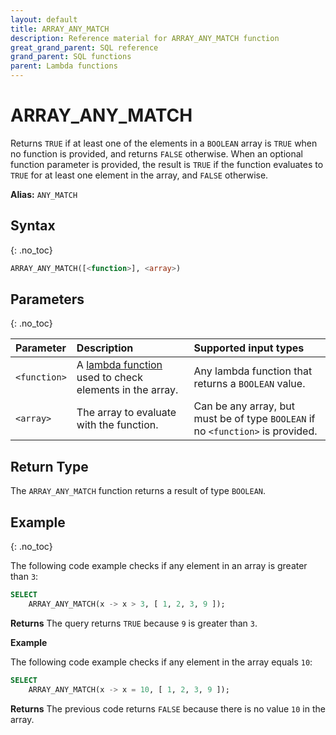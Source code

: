 ```yaml
---
layout: default
title: ARRAY_ANY_MATCH
description: Reference material for ARRAY_ANY_MATCH function
great_grand_parent: SQL reference
grand_parent: SQL functions
parent: Lambda functions
---
```



# ARRAY\_ANY\_MATCH

Returns `TRUE` if at least one of the elements in a `BOOLEAN` array is `TRUE` when no function is provided, and returns `FALSE` otherwise. When an optional function parameter is provided, the result is `TRUE` if the function evaluates to `TRUE` for at least one element in the array, and `FALSE` otherwise.

**Alias:** `ANY_MATCH`


## Syntax
{: .no_toc}

```sql
ARRAY_ANY_MATCH([<function>], <array>)
```
## Parameters
{: .no_toc} 

| Parameter | Description              | Supported input types | 
| :--------- | :------------------------| :----------- | 
| `<function>`  | A [lambda function](../../../Guides/working-with-semi-structured-data/working-with-arrays.md#manipulating-arrays-with-lambda-functions) used to check elements in the array. | Any lambda function that returns a `BOOLEAN` value. | 
| `<array>`   | The array to evaluate with the function.  | Can be any array, but must be of type `BOOLEAN` if no `<function>` is provided.|       

## Return Type
The `ARRAY_ANY_MATCH` function returns a result of type `BOOLEAN`.

## Example
{: .no_toc}

The following code example checks if any element in an array is greater than `3`:

```sql
SELECT
	ARRAY_ANY_MATCH(x -> x > 3, [ 1, 2, 3, 9 ]);
```

**Returns**
The query returns `TRUE` because `9` is greater than `3`.


**Example**

The following code example checks if any element in the array equals `10`:

```sql
SELECT
	ARRAY_ANY_MATCH(x -> x = 10, [ 1, 2, 3, 9 ]);
```

**Returns**
The previous code returns `FALSE` because there is no value `10` in the array.
